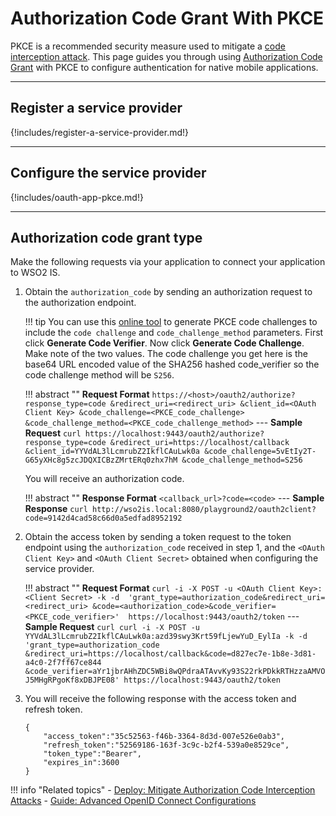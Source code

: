 # Authorization Code Grant With PKCE

PKCE is a recommended security measure used to mitigate a [code interception attack]({{base_path}}/deploy/mitigate-attacks/mitigate-authorization-code-interception-attacks/). 
This page guides you through using [Authorization Code Grant]({{base_path}}/references/concepts/authorization/authorization-code-grant/) with PKCE 
to configure authentication for native mobile applications.

----

## Register a service provider

{!includes/register-a-service-provider.md!}

---

## Configure the service provider

{!includes/oauth-app-pkce.md!}

----

## Authorization code grant type

Make the following requests via your application to connect your application to WSO2 IS. 

1. Obtain the `authorization_code` by sending an authorization request to the authorization endpoint. 

    !!! tip
        You can use this [online tool](https://tonyxu-io.github.io/pkce-generator/) to generate PKCE code challenges to include the `code challenge` and `code_challenge_method` parameters. 
        First click **Generate Code Verifier**. 
        Now click **Generate Code Challenge**. 
        Make note of the two values. The code challenge you get here is the base64 URL encoded value of the SHA256 hashed code_verifier so the code challenge method will be `S256`.

    !!! abstract ""
        **Request Format**
        ```
        https://<host>/oauth2/authorize?response_type=code
        &redirect_uri=<redirect_uri>
        &client_id=<OAuth Client Key>
        &code_challenge=<PKCE_code_challenge>
        &code_challenge_method=<PKCE_code_challenge_method>
        ```
        ---
        **Sample Request**
        ```curl
        https://localhost:9443/oauth2/authorize?response_type=code
        &redirect_uri=https://localhost/callback
        &client_id=YYVdAL3lLcmrubZ2IkflCAuLwk0a
        &code_challenge=5vEtIy2T-G65yXHc8g5zcJDQXICBzZMrtERq0zhx7hM
        &code_challenge_method=S256
        ```
    
    You will receive an authorization code. 
    
    !!! abstract ""
        **Response Format**
        ```
        <callback_url>?code=<code>
        ```
        ---
        **Sample Response**
        ```curl
        http://wso2is.local:8080/playground2/oauth2client?code=9142d4cad58c66d0a5edfad8952192
        ```
    
2. Obtain the access token by sending a token request to the token endpoint using the `authorization_code` received in step 1, and the `<OAuth Client Key>` and `<OAuth Client Secret>` obtained when configuring the service provider.

    !!! abstract ""
        **Request Format**
        ```
        curl -i -X POST -u <OAuth Client Key>:<Client Secret> -k -d 
        'grant_type=authorization_code&redirect_uri=<redirect_uri>
        &code=<authorization_code>&code_verifier=<PKCE_code_verifier>' 
        https://localhost:9443/oauth2/token
        ```
        ---
        **Sample Request**
        ```curl
        curl -i -X POST -u YYVdAL3lLcmrubZ2IkflCAuLwk0a:azd39swy3Krt59fLjewYuD_EylIa -k -d 
        'grant_type=authorization_code
        &redirect_uri=https://localhost/callback&code=d827ec7e-1b8e-3d81-a4c0-2f7ff67ce844
        &code_verifier=aYr1jbrAHhZDC5WBi8wQPdraATAvvKy93S22rkPDkkRTHzzaAMVOJ5MHgRPgoKf8xDBJPE08'
        https://localhost:9443/oauth2/token
        ```
    
3. You will receive the following response with the access token and refresh token.

    ```
    {
        "access_token":"35c52563-f46b-3364-8d3d-007e526e0ab3",
        "refresh_token":"52569186-163f-3c9c-b2f4-539a0e8529ce",
        "token_type":"Bearer",
        "expires_in":3600
    }
    ```
    
!!! info "Related topics"
    - [Deploy: Mitigate Authorization Code Interception Attacks]({{base_path}}/deploy/mitigate-attacks/mitigate-authorization-code-interception-attacks/)
    - [Guide: Advanced OpenID Connect Configurations]({{base_path}}/guides/login/oauth-app-config-advanced)
    
